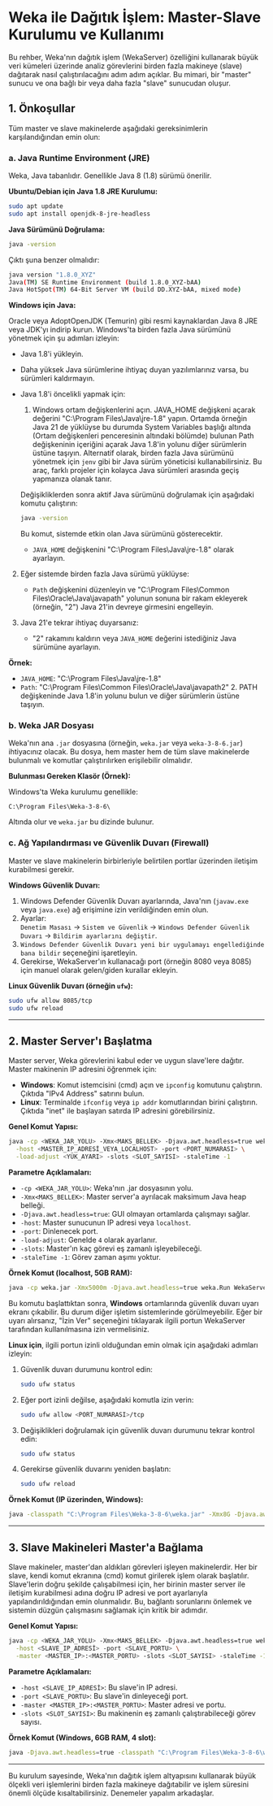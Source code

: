 
# Weka ile Dağıtık İşlem: Master-Slave Kurulumu ve Kullanımı

Bu rehber, Weka'nın dağıtık işlem (WekaServer) özelliğini kullanarak büyük veri kümeleri üzerinde analiz görevlerini birden fazla makineye (slave) dağıtarak nasıl çalıştırılacağını adım adım açıklar. Bu mimari, bir "master" sunucu ve ona bağlı bir veya daha fazla "slave" sunucudan oluşur.

## 1. Önkoşullar

Tüm master ve slave makinelerde aşağıdaki gereksinimlerin karşılandığından emin olun:

### a. Java Runtime Environment (JRE)

Weka, Java tabanlıdır. Genellikle Java 8 (1.8) sürümü önerilir.

**Ubuntu/Debian için Java 1.8 JRE Kurulumu:**

```bash
sudo apt update
sudo apt install openjdk-8-jre-headless
```

**Java Sürümünü Doğrulama:**

```bash
java -version
```

Çıktı şuna benzer olmalıdır:

```bash
java version "1.8.0_XYZ"
Java(TM) SE Runtime Environment (build 1.8.0_XYZ-bAA)
Java HotSpot(TM) 64-Bit Server VM (build DD.XYZ-bAA, mixed mode)
```

**Windows için Java:**

Oracle veya AdoptOpenJDK (Temurin) gibi resmi kaynaklardan Java 8 JRE veya JDK'yı indirip kurun. Windows'ta birden fazla Java sürümünü yönetmek için şu adımları izleyin:

- Java 1.8'i yükleyin.
- Daha yüksek Java sürümlerine ihtiyaç duyan yazılımlarınız varsa, bu sürümleri kaldırmayın.
- Java 1.8'i öncelikli yapmak için:
  1. Windows ortam değişkenlerini açın.
  JAVA_HOME değişkeni açarak değerini "C:\Program Files\Java\jre-1.8" yapın. Ortamda örneğin Java 21 de yüklüyse bu durumda System Variables başlığı altında (Ortam değişkenleri penceresinin altındaki bölümde) bulunan Path değişkeninin içeriğini açarak Java 1.8'in yolunu diğer sürümlerin üstüne taşıyın. Alternatif olarak, birden fazla Java sürümünü yönetmek için `jenv` gibi bir Java sürüm yöneticisi kullanabilirsiniz. Bu araç, farklı projeler için kolayca Java sürümleri arasında geçiş yapmanıza olanak tanır.

  Değişikliklerden sonra aktif Java sürümünü doğrulamak için aşağıdaki komutu çalıştırın:
  ```bash
  java -version
  ```
  Bu komut, sistemde etkin olan Java sürümünü gösterecektir.
   - `JAVA_HOME` değişkenini "C:\Program Files\Java\jre-1.8" olarak ayarlayın.

2. Eğer sistemde birden fazla Java sürümü yüklüyse:
   - `Path` değişkenini düzenleyin ve "C:\Program Files\Common Files\Oracle\Java\javapath" yolunun sonuna bir rakam ekleyerek (örneğin, "2") Java 21'in devreye girmesini engelleyin.

3. Java 21'e tekrar ihtiyaç duyarsanız:
   - "2" rakamını kaldırın veya `JAVA_HOME` değerini istediğiniz Java sürümüne ayarlayın.

**Örnek:**
- `JAVA_HOME`: "C:\Program Files\Java\jre-1.8"
- `Path`: "C:\Program Files\Common Files\Oracle\Java\javapath2"
  2. PATH değişkeninde Java 1.8'in yolunu bulun ve diğer sürümlerin üstüne taşıyın.

### b. Weka JAR Dosyası

Weka'nın ana `.jar` dosyasına (örneğin, `weka.jar` veya `weka-3-8-6.jar`) ihtiyacınız olacak. Bu dosya, hem master hem de tüm slave makinelerde bulunmalı ve komutlar çalıştırılırken erişilebilir olmalıdır.

**Bulunması Gereken Klasör (Örnek):**

Windows'ta Weka kurulumu genellikle:

```
C:\Program Files\Weka-3-8-6\
```

Altında olur ve `weka.jar` bu dizinde bulunur.

### c. Ağ Yapılandırması ve Güvenlik Duvarı (Firewall)

Master ve slave makinelerin birbirleriyle belirtilen portlar üzerinden iletişim kurabilmesi gerekir.

**Windows Güvenlik Duvarı:**

1. Windows Defender Güvenlik Duvarı ayarlarında, Java'nın (`javaw.exe` veya `java.exe`) ağ erişimine izin verildiğinden emin olun.  
2. Ayarlar:  
   `Denetim Masası` → `Sistem ve Güvenlik` → `Windows Defender Güvenlik Duvarı` → `Bildirim ayarlarını değiştir`.  
3. `Windows Defender Güvenlik Duvarı yeni bir uygulamayı engellediğinde bana bildir` seçeneğini işaretleyin.  
4. Gerekirse, WekaServer'ın kullanacağı port (örneğin 8080 veya 8085) için manuel olarak gelen/giden kurallar ekleyin.

**Linux Güvenlik Duvarı (örneğin `ufw`):**

```bash
sudo ufw allow 8085/tcp
sudo ufw reload
```

---

## 2. Master Server'ı Başlatma

Master server, Weka görevlerini kabul eder ve uygun slave'lere dağıtır. Master makinenin IP adresini öğrenmek için:

- **Windows**: Komut istemcisini (cmd) açın ve `ipconfig` komutunu çalıştırın. Çıktıda "IPv4 Address" satırını bulun.
- **Linux**: Terminalde `ifconfig` veya `ip addr` komutlarından birini çalıştırın. Çıktıda "inet" ile başlayan satırda IP adresini görebilirsiniz.

**Genel Komut Yapısı:**

```bash
java -cp <WEKA_JAR_YOLU> -Xmx<MAKS_BELLEK> -Djava.awt.headless=true weka.Run WekaServer \
  -host <MASTER_IP_ADRESİ_VEYA_LOCALHOST> -port <PORT_NUMARASI> \
  -load-adjust <YÜK_AYARI> -slots <SLOT_SAYISI> -staleTime -1
```

**Parametre Açıklamaları:**

- `-cp <WEKA_JAR_YOLU>`: Weka'nın .jar dosyasının yolu.
- `-Xmx<MAKS_BELLEK>`: Master server'a ayrılacak maksimum Java heap belleği.
- `-Djava.awt.headless=true`: GUI olmayan ortamlarda çalışmayı sağlar.
- `-host`: Master sunucunun IP adresi veya `localhost`.
- `-port`: Dinlenecek port.
- `-load-adjust`: Genelde `4` olarak ayarlanır.
- `-slots`: Master'ın kaç görevi eş zamanlı işleyebileceği.
- `-staleTime -1`: Görev zaman aşımı yoktur.

**Örnek Komut (localhost, 5GB RAM):**

```bash
java -cp weka.jar -Xmx5000m -Djava.awt.headless=true weka.Run WekaServer -host localhost -port 8085 -load-adjust 4 -slots 1 -staleTime -1
```
Bu komutu başlattıktan sonra, **Windows** ortamlarında güvenlik duvarı uyarı ekranı çıkabilir. Bu durum diğer işletim sistemlerinde görülmeyebilir. Eğer bir uyarı alırsanız, "İzin Ver" seçeneğini tıklayarak ilgili portun WekaServer tarafından kullanılmasına izin vermelisiniz. 

**Linux için**, ilgili portun izinli olduğundan emin olmak için aşağıdaki adımları izleyin:
1. Güvenlik duvarı durumunu kontrol edin:
   ```bash
   sudo ufw status
   ```
2. Eğer port izinli değilse, aşağıdaki komutla izin verin:
   ```bash
   sudo ufw allow <PORT_NUMARASI>/tcp
   ```
3. Değişiklikleri doğrulamak için güvenlik duvarı durumunu tekrar kontrol edin:
   ```bash
   sudo ufw status
   ```
4. Gerekirse güvenlik duvarını yeniden başlatın:
   ```bash
   sudo ufw reload
   ```

**Örnek Komut (IP üzerinden, Windows):**

```bash
java -classpath "C:\Program Files\Weka-3-8-6\weka.jar" -Xmx8G -Djava.awt.headless=true weka.Run WekaServer -host 10.222.18.190 -port 8085 -load-adjust 4 -slots 1 -staleTime -1
```

---

## 3. Slave Makineleri Master'a Bağlama

Slave makineler, master'dan aldıkları görevleri işleyen makinelerdir. Her bir slave, kendi komut ekranına (cmd) komut girilerek işlem olarak başlatılır. Slave'lerin doğru şekilde çalışabilmesi için, her birinin master server ile iletişim kurabilmesi adına doğru IP adresi ve port ayarlarıyla yapılandırıldığından emin olunmalıdır. Bu, bağlantı sorunlarını önlemek ve sistemin düzgün çalışmasını sağlamak için kritik bir adımdır.

**Genel Komut Yapısı:**

```bash
java -cp <WEKA_JAR_YOLU> -Xmx<MAKS_BELLEK> -Djava.awt.headless=true weka.Run WekaServer \
  -host <SLAVE_IP_ADRESİ> -port <SLAVE_PORTU> \
  -master <MASTER_IP>:<MASTER_PORTU> -slots <SLOT_SAYISI> -staleTime -1
```

**Parametre Açıklamaları:**

- `-host <SLAVE_IP_ADRESİ>`: Bu slave'in IP adresi.
- `-port <SLAVE_PORTU>`: Bu slave'in dinleyeceği port.
- `-master <MASTER_IP>:<MASTER_PORTU>`: Master adresi ve portu.
- `-slots <SLOT_SAYISI>`: Bu makinenin eş zamanlı çalıştırabileceği görev sayısı.

**Örnek Komut (Windows, 6GB RAM, 4 slot):**

```bash
java -Djava.awt.headless=true -classpath "C:\Program Files\Weka-3-8-6\weka.jar" -Xmx6G weka.Run WekaServer -host 10.202.17.35 -port 8085 -master 10.202.16.171:8085 -slots 4 -staleTime -1
```

---

Bu kurulum sayesinde, Weka'nın dağıtık işlem altyapısını kullanarak büyük ölçekli veri işlemlerini birden fazla makineye dağıtabilir ve işlem süresini önemli ölçüde kısaltabilirsiniz. Denemeler yapalım arkadaşlar.
